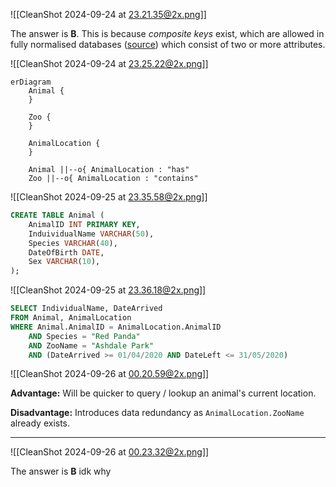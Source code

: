 ![[CleanShot 2024-09-24 at 23.21.35@2x.png]]

The answer is **B**.
This is because *composite keys* exist, which are allowed in fully normalised databases ([source](https://reddit.com/r/database/comments/2369uc/are_composite_keys_allowed_when_databases_are/)) which consist of two or more attributes.



![[CleanShot 2024-09-24 at 23.25.22@2x.png]]
```mermaid
erDiagram
    Animal {
    }

    Zoo {
    }

    AnimalLocation {
    }

    Animal ||--o{ AnimalLocation : "has"
    Zoo ||--o{ AnimalLocation : "contains"

```



![[CleanShot 2024-09-25 at 23.35.58@2x.png]]

```sql
CREATE TABLE Animal (
    AnimalID INT PRIMARY KEY,
    InduividualName VARCHAR(50),
    Species VARCHAR(40),
    DateOfBirth DATE,
    Sex VARCHAR(10),
);
```



![[CleanShot 2024-09-25 at 23.36.18@2x.png]]

```sql
SELECT IndividualName, DateArrived
FROM Animal, AnimalLocation
WHERE Animal.AnimalID = AnimalLocation.AnimalID
	AND Species = "Red Panda"
	AND ZooName = "Ashdale Park"
	AND (DateArrived >= 01/04/2020 AND DateLeft <= 31/05/2020)
```



![[CleanShot 2024-09-26 at 00.20.59@2x.png]]

**Advantage:**
	Will be quicker to query / lookup an animal's current location.

**Disadvantage:**
	Introduces data redundancy as `AnimalLocation.ZooName` already exists.

-----

![[CleanShot 2024-09-26 at 00.23.32@2x.png]]

The answer is **B**
idk why